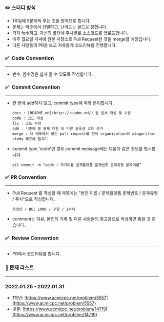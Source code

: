 ### **✏️** 스터디 방식

- 1주일에 5문제씩 푸는 것을 원칙으로 합니다.
- 문제는 백준에서 선별하고, 난이도는 골드로 정합니다.
- 각자 fork하고, 자신의 폴더에 주차별로 소스코드를 업로드합니다.
- 매주 월요일 저녁에 원본 저장소로 Pull Request한 것을 merge할 예정입니다.
- 다른 사람들의 PR을 보고 자유롭게 코드리뷰를 진행합니다.

### **✅  Code Convention**

---

- 변수, 함수명은 쉽게 알 수 있도록 작성합니다.

### **✅  Commit Convention**

---

- 한 번에 add하지 않고, commit type에 따라 분리합니다.
    
    ```
    docs : [README.md](http://readme.md/) 등 문서 작성 및 수정
    code : 코드 작성
    fix : 코드 수정
    add : 기존에 푼 문제 대한 또 다른 솔루션 코드 추가
    merge : 내 레포에서 올린 pull request를 현재 organization의 alogorithm-study 레포에 합치기
    ```
    
- commit type 'code'인 경우 commit message에는 다음과 같은 정보를 명시합니다.
    
    ```
    git commit -m "code : 자기이름 문제플랫폼 문제번호 문제유형 문제이름”
    ```
    

### **✅ PR Convention**

---

- Pull Request 를 작성할 때 제목에는 "본인 이름 / 문제플랫폼 문제번호 / 문제유형 / 주차"으로 작성합니다.
    
    ```
    최정인 / BOJ 1000 / 구현 / 1주차
    ```
    
- comment는 자유, 본인의 기록 및 다른 사람들의 참고용으로 작성하면 좋을 것 같습니다.

### **✅  Review Convention**

---

- PR에서 코드리뷰를 합니다.

### 📅 문제 리스트

---

### 2022.01.25 - 2022.01.31

- 1학년: [https://www.acmicpc.net/problem/5557](https://www.acmicpc.net/problem/5557)
- 빗물: [https://www.acmicpc.net/problem/14719](https://www.acmicpc.net/problem/14719)
